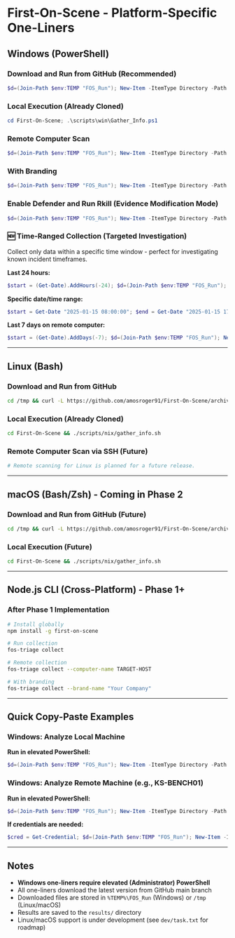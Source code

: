 # First-On-Scene - Platform-Specific One-Liners

## Windows (PowerShell)

### Download and Run from GitHub (Recommended)
```powershell
$d=(Join-Path $env:TEMP "FOS_Run"); New-Item -ItemType Directory -Path $d -Force | Out-Null; Invoke-WebRequest "https://github.com/amosroger91/First-On-Scene/archive/refs/heads/main.zip" -OutFile "$d\m.zip" -UseBasicParsing; Expand-Archive -Path "$d\m.zip" -DestinationPath $d -Force; & "$d\First-On-Scene-main\scripts\win\Gather_Info.ps1"
```

### Local Execution (Already Cloned)
```powershell
cd First-On-Scene; .\scripts\win\Gather_Info.ps1
```

### Remote Computer Scan
```powershell
$d=(Join-Path $env:TEMP "FOS_Run"); New-Item -ItemType Directory -Path $d -Force | Out-Null; Invoke-WebRequest "https://github.com/amosroger91/First-On-Scene/archive/refs/heads/main.zip" -OutFile "$d\m.zip" -UseBasicParsing; Expand-Archive -Path "$d\m.zip" -DestinationPath $d -Force; & "$d\First-On-Scene-main\scripts\win\Gather_Info.ps1" -ComputerName "TARGET-PC" -Credential (Get-Credential)
```

### With Branding
```powershell
$d=(Join-Path $env:TEMP "FOS_Run"); New-Item -ItemType Directory -Path $d -Force | Out-Null; Invoke-WebRequest "https://github.com/amosroger91/First-On-Scene/archive/refs/heads/main.zip" -OutFile "$d\m.zip" -UseBasicParsing; Expand-Archive -Path "$d\m.zip" -DestinationPath $d -Force; & "$d\First-On-Scene-main\scripts\win\Gather_Info.ps1" -BrandName "Your Company Name"
```

### Enable Defender and Run Rkill (Evidence Modification Mode)
```powershell
$d=(Join-Path $env:TEMP "FOS_Run"); New-Item -ItemType Directory -Path $d -Force | Out-Null; Invoke-WebRequest "https://github.com/amosroger91/First-On-Scene/archive/refs/heads/main.zip" -OutFile "$d\m.zip" -UseBasicParsing; Expand-Archive -Path "$d\m.zip" -DestinationPath $d -Force; & "$d\First-On-Scene-main\scripts\win\Gather_Info.ps1" -EnableDefender -RunRkill
```

### 🆕 Time-Ranged Collection (Targeted Investigation)
Collect only data within a specific time window - perfect for investigating known incident timeframes.

**Last 24 hours:**
```powershell
$start = (Get-Date).AddHours(-24); $d=(Join-Path $env:TEMP "FOS_Run"); New-Item -ItemType Directory -Path $d -Force | Out-Null; iwr "https://github.com/amosroger91/First-On-Scene/archive/refs/heads/main.zip" -OutFile "$d\m.zip" -UseBasicParsing; Expand-Archive -Path "$d\m.zip" -DestinationPath $d -Force; & "$d\First-On-Scene-main\scripts\win\Gather_Info.ps1" -StartTime $start
```

**Specific date/time range:**
```powershell
$start = Get-Date "2025-01-15 08:00:00"; $end = Get-Date "2025-01-15 17:00:00"; $d=(Join-Path $env:TEMP "FOS_Run"); New-Item -ItemType Directory -Path $d -Force | Out-Null; iwr "https://github.com/amosroger91/First-On-Scene/archive/refs/heads/main.zip" -OutFile "$d\m.zip" -UseBasicParsing; Expand-Archive -Path "$d\m.zip" -DestinationPath $d -Force; & "$d\First-On-Scene-main\scripts\win\Gather_Info.ps1" -StartTime $start -EndTime $end
```

**Last 7 days on remote computer:**
```powershell
$start = (Get-Date).AddDays(-7); $d=(Join-Path $env:TEMP "FOS_Run"); New-Item -ItemType Directory -Path $d -Force | Out-Null; iwr "https://github.com/amosroger91/First-On-Scene/archive/refs/heads/main.zip" -OutFile "$d\m.zip" -UseBasicParsing; Expand-Archive -Path "$d\m.zip" -DestinationPath $d -Force; & "$d\First-On-Scene-main\scripts\win\Gather_Info.ps1" -ComputerName "KS-BENCH01" -StartTime $start
```

---

## Linux (Bash)

### Download and Run from GitHub
```bash
cd /tmp && curl -L https://github.com/amosroger91/First-On-Scene/archive/refs/heads/main.tar.gz | tar -xz && cd First-On-Scene-main && chmod +x scripts/nix/gather_info.sh && ./scripts/nix/gather_info.sh
```

### Local Execution (Already Cloned)
```bash
cd First-On-Scene && ./scripts/nix/gather_info.sh
```

### Remote Computer Scan via SSH (Future)
```bash
# Remote scanning for Linux is planned for a future release.
```

---

## macOS (Bash/Zsh) - Coming in Phase 2

### Download and Run from GitHub (Future)
```bash
cd /tmp && curl -L https://github.com/amosroger91/First-On-Scene/archive/refs/heads/main.tar.gz | tar -xz && cd First-On-Scene-main && chmod +x scripts/nix/gather_info.sh && ./scripts/nix/gather_info.sh
```

### Local Execution (Future)
```bash
cd First-On-Scene && ./scripts/nix/gather_info.sh
```

---

## Node.js CLI (Cross-Platform) - Phase 1+

### After Phase 1 Implementation
```bash
# Install globally
npm install -g first-on-scene

# Run collection
fos-triage collect

# Remote collection
fos-triage collect --computer-name TARGET-HOST

# With branding
fos-triage collect --brand-name "Your Company"
```

---

## Quick Copy-Paste Examples

### Windows: Analyze Local Machine
**Run in elevated PowerShell:**
```powershell
$d=(Join-Path $env:TEMP "FOS_Run"); New-Item -ItemType Directory -Path $d -Force | Out-Null; iwr "https://github.com/amosroger91/First-On-Scene/archive/refs/heads/main.zip" -OutFile "$d\m.zip" -UseBasicParsing; Expand-Archive -Path "$d\m.zip" -DestinationPath $d -Force; & "$d\First-On-Scene-main\scripts\win\Gather_Info.ps1"
```

### Windows: Analyze Remote Machine (e.g., KS-BENCH01)
**Run in elevated PowerShell:**
```powershell
$d=(Join-Path $env:TEMP "FOS_Run"); New-Item -ItemType Directory -Path $d -Force | Out-Null; iwr "https://github.com/amosroger91/First-On-Scene/archive/refs/heads/main.zip" -OutFile "$d\m.zip" -UseBasicParsing; Expand-Archive -Path "$d\m.zip" -DestinationPath $d -Force; & "$d\First-On-Scene-main\scripts\win\Gather_Info.ps1" -ComputerName "KS-BENCH01"
```

**If credentials are needed:**
```powershell
$cred = Get-Credential; $d=(Join-Path $env:TEMP "FOS_Run"); New-Item -ItemType Directory -Path $d -Force | Out-Null; iwr "https://github.com/amosroger91/First-On-Scene/archive/refs/heads/main.zip" -OutFile "$d\m.zip" -UseBasicParsing; Expand-Archive -Path "$d\m.zip" -DestinationPath $d -Force; & "$d\First-On-Scene-main\scripts\win\Gather_Info.ps1" -ComputerName "KS-BENCH01" -Credential $cred
```

---

## Notes

- **Windows one-liners require elevated (Administrator) PowerShell**
- All one-liners download the latest version from GitHub main branch
- Downloaded files are stored in `%TEMP%\FOS_Run` (Windows) or `/tmp` (Linux/macOS)
- Results are saved to the `results/` directory
- Linux/macOS support is under development (see `dev/task.txt` for roadmap)
